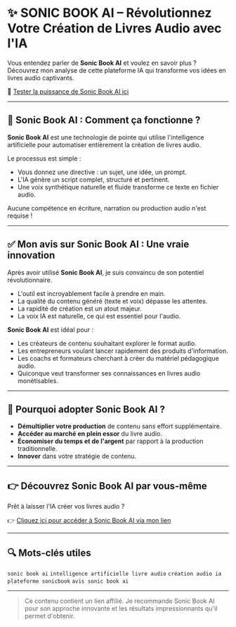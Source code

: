 # ✨ SONIC BOOK AI – Révolutionnez Votre Création de Livres Audio avec l'IA

Vous entendez parler de **Sonic Book AI** et voulez en savoir plus ?
Découvrez mon analyse de cette plateforme IA qui transforme vos idées en livres audio captivants.

🔗 [Tester la puissance de Sonic Book AI ici](https://www.sonicbook.ai/startnow-fr?sa=sa12c9222eebd67031a1b239ab6d3c8f95)

---

## 🧠 Sonic Book AI : Comment ça fonctionne ?

**Sonic Book AI** est une technologie de pointe qui utilise l'intelligence artificielle pour automatiser entièrement la création de livres audio.

Le processus est simple :
- Vous donnez une directive : un sujet, une idée, un prompt.
- L'IA génère un script complet, structuré et pertinent.
- Une voix synthétique naturelle et fluide transforme ce texte en fichier audio.

Aucune compétence en écriture, narration ou production audio n'est requise !

---

## ✅ Mon avis sur Sonic Book AI : Une vraie innovation

Après avoir utilisé **Sonic Book AI**, je suis convaincu de son potentiel révolutionnaire.

- L'outil est incroyablement facile à prendre en main.
- La qualité du contenu généré (texte et voix) dépasse les attentes.
- La rapidité de création est un atout majeur.
- La voix IA est naturelle, ce qui est essentiel pour l'audio.

**Sonic Book AI** est idéal pour :
- Les créateurs de contenu souhaitant explorer le format audio.
- Les entrepreneurs voulant lancer rapidement des produits d'information.
- Les coachs et formateurs cherchant à créer du matériel pédagogique audio.
- Quiconque veut transformer ses connaissances en livres audio monétisables.

---

## 🎯 Pourquoi adopter Sonic Book AI ?

- **Démultiplier votre production** de contenu sans effort supplémentaire.
- **Accéder au marché en plein essor** du livre audio.
- **Économiser du temps et de l'argent** par rapport à la production traditionnelle.
- **Innover** dans votre stratégie de contenu.

---

## 👉 Découvrez Sonic Book AI par vous-même

Prêt à laisser l'IA créer vos livres audio ?

👉 [Cliquez ici pour accéder à Sonic Book AI via mon lien](https://www.sonicbook.ai/startnow-fr?sa=sa12c9222eebd67031a1b239ab6d3c8f95)

---

## 🔍 Mots-clés utiles

`sonic book ai`
`intelligence artificielle livre audio`
`création audio ia`
`plateforme sonicbook`
`avis sonic book ai`

---

> Ce contenu contient un lien affilié. Je recommande Sonic Book AI pour son approche innovante et les résultats impressionnants qu'il permet d'obtenir.
